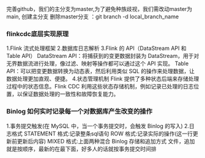 完善github，我们的主分支为master,为了避免种族歧视，我们需改动master为main,
创建主分支
删除master分支 ：git branch -d  local_branch_name

### flinkcdc底层实现原理

1.Flink 流式处理框架
2.数据库日志解析
3.Flink 的 API（DataStream API 和 Table API）
DataStream API：将捕获到的变更数据封装为 DataStream，用于对无界数据流进行处理，像过滤、映射等操作都可以通过这个 API 实现。
Table API：可以把变更数据转换为动态表，然后利用类似 SQL 的操作来处理数据，让数据处理更加直观、便捷。
4.状态管理机制
Flink 提供了多种状态后端来存储处理过程中的状态信息。Flink CDC 利用这些状态存储机制，例如记录已处理的日志位置，以保证数据处理的一致性和故障恢复能力。

### Binlog 如何实时记录每一个对数据库产生改变的操作

1.事务提交触发(在 MySQL 中，当一个事务提交时，会触发 Binlog 的写入)
2.日志格式
STATEMENT 格式:记录整条sql语句
ROW 格式:记录实际的操作(这一行更新前更新后内容)
MIXED 格式:上面两种混合
Binlog 存储和追加方式
文件，追加就是按顺序，最新的在最下面，好多人的话就按事务提交时间排

